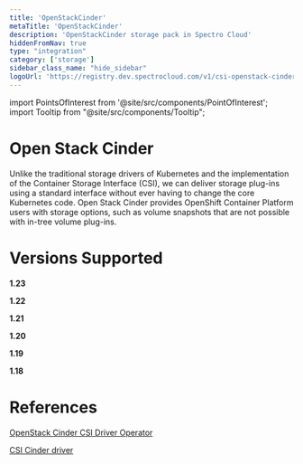 ```yaml
---
title: 'OpenStackCinder'
metaTitle: 'OpenStackCinder'
description: 'OpenStackCinder storage pack in Spectro Cloud'
hiddenFromNav: true
type: "integration"
category: ['storage']
sidebar_class_name: "hide_sidebar"
logoUrl: 'https://registry.dev.spectrocloud.com/v1/csi-openstack-cinder/blobs/sha256:ebb9650566d2cdfe9b0fc7d474a1cdcd562a9020807e49f891df199379ab8961?type=image/png'
---
```





import PointsOfInterest from '@site/src/components/PointOfInterest';
import Tooltip from "@site/src/components/Tooltip";


# Open Stack Cinder

Unlike the traditional storage drivers of Kubernetes and the implementation of the Container Storage Interface (CSI), we can deliver storage plug-ins using a standard interface without ever having to change the core Kubernetes code. Open Stack Cinder provides OpenShift Container Platform users with storage options, such as volume snapshots that are not possible with in-tree volume plug-ins.

# Versions Supported

<Tabs>

<TabItem value="1.23.x" label="1.23.x">

**1.23**

</TabItem>

<TabItem value="1.22.x" label="1.22.x">

**1.22**

</TabItem>

<TabItem value="1.21.x" label="1.21.x">

**1.21**

</TabItem>

<TabItem value="1.20.x" label="1.20.x">

**1.20**

</TabItem>

<TabItem value="1.19.x" label="1.19.x">

**1.19**

</TabItem>

<TabItem value="1.18.x" label="1.18.x">

**1.18**

</TabItem>

</Tabs>

# References

[OpenStack Cinder CSI Driver Operator](https://docs.openshift.com/container-platform/4.7/storage/container_storage_interface/persistent-storage-csi-cinder.html#csi-about_persistent-storage-csi-cinder)

[CSI Cinder driver](https://github.com/kubernetes/cloud-provider-openstack/blob/master/docs/cinder-csi-plugin/using-cinder-csi-plugin.md/)
